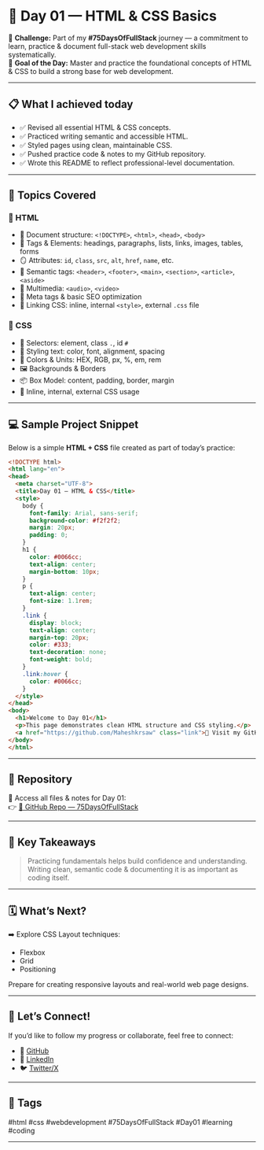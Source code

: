 # 🚀 Day 01 — HTML & CSS Basics  

📅 **Challenge:** Part of my **#75DaysOfFullStack** journey — a commitment to learn, practice & document full-stack web development skills systematically.  
🎯 **Goal of the Day:** Master and practice the foundational concepts of HTML & CSS to build a strong base for web development.  

---

## 📋 What I achieved today
- ✅ Revised all essential HTML & CSS concepts.
- ✅ Practiced writing semantic and accessible HTML.
- ✅ Styled pages using clean, maintainable CSS.
- ✅ Pushed practice code & notes to my GitHub repository.
- ✅ Wrote this README to reflect professional-level documentation.  

---

## 📘 Topics Covered

### 📄 HTML
- 📑 Document structure: `<!DOCTYPE>`, `<html>`, `<head>`, `<body>`
- 🎨 Tags & Elements: headings, paragraphs, lists, links, images, tables, forms
- 🪞 Attributes: `id`, `class`, `src`, `alt`, `href`, `name`, etc.
- 🔎 Semantic tags: `<header>`, `<footer>`, `<main>`, `<section>`, `<article>`, `<aside>`
- 🎵 Multimedia: `<audio>`, `<video>`
- 🚀 Meta tags & basic SEO optimization
- 🧩 Linking CSS: inline, internal `<style>`, external `.css` file

### 🎨 CSS
- 🎯 Selectors: element, class `.`, id `#`
- 🎨 Styling text: color, font, alignment, spacing
- 🌈 Colors & Units: HEX, RGB, px, %, em, rem
- 🖼️ Backgrounds & Borders
- 📦 Box Model: content, padding, border, margin
- 🔗 Inline, internal, external CSS usage

---

## 💻 Sample Project Snippet
Below is a simple **HTML + CSS** file created as part of today’s practice:  

```html
<!DOCTYPE html>
<html lang="en">
<head>
  <meta charset="UTF-8">
  <title>Day 01 — HTML & CSS</title>
  <style>
    body {
      font-family: Arial, sans-serif;
      background-color: #f2f2f2;
      margin: 20px;
      padding: 0;
    }
    h1 {
      color: #0066cc;
      text-align: center;
      margin-bottom: 10px;
    }
    p {
      text-align: center;
      font-size: 1.1rem;
    }
    .link {
      display: block;
      text-align: center;
      margin-top: 20px;
      color: #333;
      text-decoration: none;
      font-weight: bold;
    }
    .link:hover {
      color: #0066cc;
    }
  </style>
</head>
<body>
  <h1>Welcome to Day 01</h1>
  <p>This page demonstrates clean HTML structure and CSS styling.</p>
  <a href="https://github.com/Maheshkrsaw" class="link">🌟 Visit my GitHub 🌟</a>
</body>
</html>
```

---

## 📂 Repository
📁 Access all files & notes for Day 01:  
👉 [🔗 GitHub Repo — 75DaysOfFullStack](https://github.com/Maheshkrsaw/75DaysOfFullStack)

---

## 🧠 Key Takeaways
> Practicing fundamentals helps build confidence and understanding. Writing clean, semantic code & documenting it is as important as coding itself.

---

## 🗓️ What’s Next?
➡️ Explore CSS Layout techniques:  
- Flexbox  
- Grid  
- Positioning  

Prepare for creating responsive layouts and real-world web page designs.  

---

## 🤝 Let’s Connect!
If you’d like to follow my progress or collaborate, feel free to connect:  
- 🐙 [GitHub](https://github.com/Maheshkrsaw)  
- 💼 [LinkedIn](https://www.linkedin.com/in/maheshmahi07/)  
- 🐦 [Twitter/X](https://x.com/kumarMahesh9304)

---

## 📌 Tags
#html #css #webdevelopment #75DaysOfFullStack #Day01 #learning #coding

---
